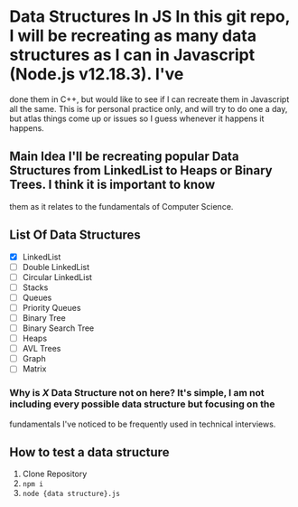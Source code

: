 # Data Structures In JS In this git repo, I will be recreating as many data structures as I can in Javascript (Node.js v12.18.3). I've

done them in C++, but would like to see if I can recreate them in
Javascript all the same. This is for personal practice only, and will
try to do one a day, but atlas things come up or issues so I guess
whenever it happens it happens.

## Main Idea I'll be recreating popular Data Structures from LinkedList to Heaps or Binary Trees. I think it is important to know

them as it relates to the fundamentals of Computer Science.

## List Of Data Structures

- [x] LinkedList
- [ ] Double LinkedList
- [ ] Circular LinkedList
- [ ] Stacks
- [ ] Queues
- [ ] Priority Queues
- [ ] Binary Tree
- [ ] Binary Search Tree
- [ ] Heaps
- [ ] AVL Trees
- [ ] Graph
- [ ] Matrix

### Why is _X_ Data Structure not on here? It's simple, I am not including every possible data structure but focusing on the

fundamentals I've noticed to be frequently used in technical
interviews.

## How to test a data structure

1.  Clone Repository
2.  `npm i`
3.  `node {data structure}.js`
